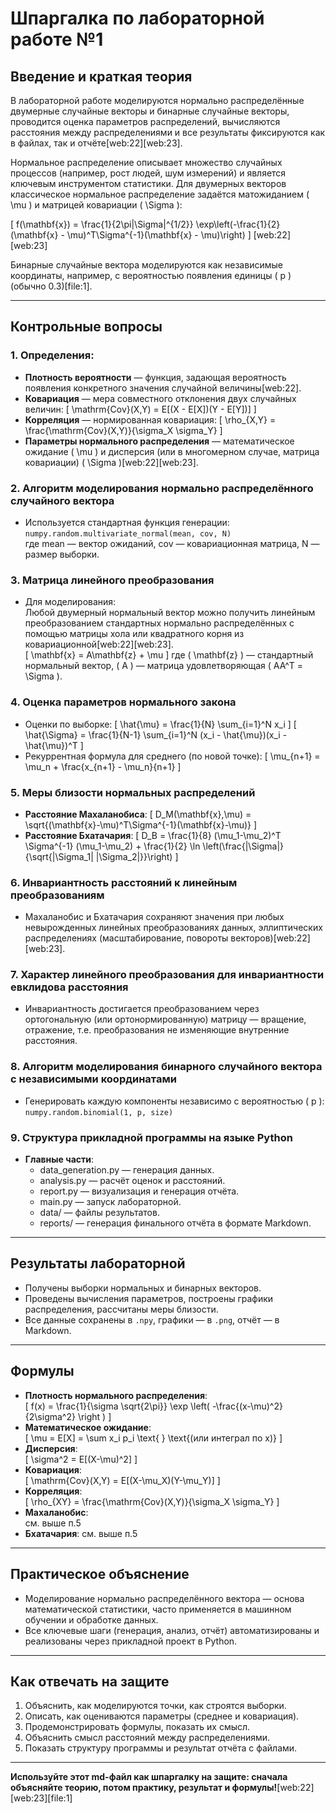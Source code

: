 # Шпаргалка по лабораторной работе №1
## Введение и краткая теория

В лабораторной работе моделируются нормально распределённые двумерные случайные векторы и бинарные случайные векторы, проводится оценка параметров распределений, вычисляются расстояния между распределениями и все результаты фиксируются как в файлах, так и отчёте[web:22][web:23].

Нормальное распределение описывает множество случайных процессов (например, рост людей, шум измерений) и является ключевым инструментом статистики. Для двумерных векторов классическое нормальное распределение задаётся матожиданием \( \mu \) и матрицей ковариации \( \Sigma \):

\[
f(\mathbf{x}) = \frac{1}{2\pi|\Sigma|^{1/2}} \exp\left(-\frac{1}{2}(\mathbf{x} - \mu)^T\Sigma^{-1}(\mathbf{x} - \mu)\right)
\]
[web:22][web:23]

Бинарные случайные вектора моделируются как независимые координаты, например, с вероятностью появления единицы \( p \) (обычно 0.3)[file:1].

---

## Контрольные вопросы

### 1. Определения:
- **Плотность вероятности** — функция, задающая вероятность появления конкретного значения случайной величины[web:22].
- **Ковариация** — мера совместного отклонения двух случайных величин:
  \[
  \mathrm{Cov}(X,Y) = E[(X - E[X])(Y - E[Y])]
  \]
- **Корреляция** — нормированная ковариация:
  \[
  \rho_{X,Y} = \frac{\mathrm{Cov}(X,Y)}{\sigma_X \sigma_Y}
  \]
- **Параметры нормального распределения** — математическое ожидание \( \mu \) и дисперсия (или в многомерном случае, матрица ковариации) \( \Sigma \)[web:22][web:23].

### 2. Алгоритм моделирования нормально распределённого случайного вектора
- Используется стандартная функция генерации:  
  `numpy.random.multivariate_normal(mean, cov, N)`  
  где mean — вектор ожиданий, cov — ковариационная матрица, N — размер выборки.

### 3. Матрица линейного преобразования
- Для моделирования:  
  Любой двумерный нормальный вектор можно получить линейным преобразованием стандартных нормально распределённых с помощью матрицы хола или квадратного корня из ковариационной[web:22][web:23].  
  \[
  \mathbf{x} = A\mathbf{z} + \mu
  \]
  где \( \mathbf{z} \) — стандартный нормальный вектор, \( A \) — матрица удовлетворяющая \( AA^T = \Sigma \).

### 4. Оценка параметров нормального закона
- Оценки по выборке:
  \[
  \hat{\mu} = \frac{1}{N} \sum_{i=1}^N x_i
  \]
  \[
  \hat{\Sigma} = \frac{1}{N-1} \sum_{i=1}^N (x_i - \hat{\mu})(x_i - \hat{\mu})^T
  \]
- Рекуррентная формула для среднего (по новой точке):
  \[
  \mu_{n+1} = \mu_n + \frac{x_{n+1} - \mu_n}{n+1}
  \]

### 5. Меры близости нормальных распределений
- **Расстояние Махаланобиса**:
  \[
  D_M(\mathbf{x},\mu) = \sqrt{(\mathbf{x}-\mu)^T\Sigma^{-1}(\mathbf{x}-\mu)}
  \]
- **Расстояние Бхатачария**:
  \[
  D_B = \frac{1}{8} (\mu_1-\mu_2)^T \Sigma^{-1} (\mu_1-\mu_2) + \frac{1}{2} \ln \left(\frac{|\Sigma|}{\sqrt{|\Sigma_1| |\Sigma_2|}}\right)
  \]

### 6. Инвариантность расстояний к линейным преобразованиям
- Махаланобис и Бхатачария сохраняют значения при любых невырожденных линейных преобразованиях данных, эллиптических распределениях (масштабирование, повороты векторов)[web:22][web:23].

### 7. Характер линейного преобразования для инвариантности евклидова расстояния
- Инвариантность достигается преобразованием через ортогональную (или ортонормированную) матрицу — вращение, отражение, т.е. преобразования не изменяющие внутренние расстояния.

### 8. Алгоритм моделирования бинарного случайного вектора с независимыми координатами
- Генерировать каждую компоненты независимо с вероятностью \( p \):  
  `numpy.random.binomial(1, p, size)`

### 9. Структура прикладной программы на языке Python
- **Главные части**:
    - data_generation.py — генерация данных.
    - analysis.py — расчёт оценок и расстояний.
    - report.py — визуализация и генерация отчёта.
    - main.py — запуск лабораторной.
    - data/ — файлы результатов.
    - reports/ — генерация финального отчёта в формате Markdown.

---

## Результаты лабораторной
- Получены выборки нормальных и бинарных векторов.
- Проведены вычисления параметров, построены графики распределения, рассчитаны меры близости.
- Все данные сохранены в `.npy`, графики — в `.png`, отчёт — в Markdown.

---

## Формулы

- **Плотность нормального распределения**:  
  \[
  f(x) = \frac{1}{\sigma \sqrt{2\pi}} \exp \left( -\frac{(x-\mu)^2}{2\sigma^2} \right )
  \]
- **Математическое ожидание**:  
  \[
  \mu = E[X] = \sum x_i p_i \text{ } \text{(или интеграл по x)}
  \]
- **Дисперсия**:  
  \[
  \sigma^2 = E[(X-\mu)^2]
  \]
- **Ковариация**:  
  \[
  \mathrm{Cov}(X,Y) = E[(X-\mu_X)(Y-\mu_Y)]
  \]
- **Корреляция**:  
  \[
  \rho_{XY} = \frac{\mathrm{Cov}(X,Y)}{\sigma_X \sigma_Y}
  \]
- **Махаланобис**:  
  см. выше п.5
- **Бхатачария**:
  см. выше п.5

---

## Практическое объяснение
- Моделирование нормально распределённого вектора — основа математической статистики, часто применяется в машинном обучении и обработке данных.
- Все ключевые шаги (генерация, анализ, отчёт) автоматизированы и реализованы через прикладной проект в Python.

---

## Как отвечать на защите
1. Объяснить, как моделируются точки, как строятся выборки.
2. Описать, как оцениваются параметры (среднее и ковариация).
3. Продемонстрировать формулы, показать их смысл.
4. Объяснить смысл расстояний между распределениями.
5. Показать структуру программы и результат отчёта с файлами.

---

**Используйте этот md-файл как шпаргалку на защите: сначала объясняйте теорию, потом практику, результат и формулы!**[web:22][web:23][file:1]

